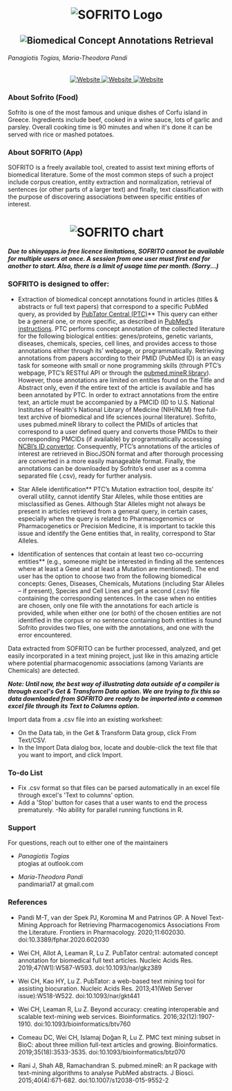 <h1 align="center">
  <img src="logo/sofrito_logo.png" alt="SOFRITO Logo" />
</h1>
<h2 align="center">
  <img alt="Biomedical Concept Annotations Retrieval" src="logo/sofrito_sublogo.png">
</h2>

###### Panagiotis Togias, Maria-Theodora Pandi


<div align="center">

<a href="#patched-fonts" title="">
  <img alt="Website" src="https://img.shields.io/badge/website-up-brightgreen">
  </a>
  
  <a href="#patched-fonts" title="">
  <img alt="Website" src="https://img.shields.io/badge/R-4.0.0-informational">
  </a>
  
  <a href="#patched-fonts" title="">
  <img alt="Website" src="https://img.shields.io/badge/licence-GPL-informational">
  </a>

</div>


### About Sofrito (Food)
Sofrito is one of the most famous and unique dishes of Corfu island in Greece. Ingredients include beef, cooked in a wine sauce, lots of garlic and parsley. Overall cooking time is 90 minutes and when it's done it can be served with rice or mashed potatoes.

### About SOFRITO (App)

SOFRITO is a freely available tool, created to assist text mining efforts of biomedical literature. Some of the most common steps of such a project include corpus creation, entity extraction and normalization, retrieval of sentences (or other parts of a larger text) and finally, text classification with the purpose of discovering associations between specific entities of interest.

<h1 align="center">
  <img src="sofrito.png" alt="SOFRITO chart" />
</h1>

***Due to shinyapps.io free licence limitations, SOFRITO cannot be available for multiple users at once. A session from one user must first end for another to start. Also, there is a limit of usage time per month. (Sorry...)***

### SOFRITO is designed to offer:

* Extraction of biomedical concept annotations found in articles (titles & abstracts or full text papers) that correspond to a specific PubMed query, as provided by [PubTator Central (PTC)]( https://www.ncbi.nlm.nih.gov/research/pubtator/)**
This query can either be a general one, or more specific, as described in [PubMed’s instructions](https://pubmed.ncbi.nlm.nih.gov/help/).  PTC performs concept annotation of the collected literature for the following biological entities: genes/proteins, genetic variants, diseases, chemicals, species, cell lines, and provides access to those annotations either through its’ webpage, or programmatically. Retrieving annotations from papers according to their PMID (PubMed ID) is an easy task for someone with small or none programming skills (through PTC’s webpage, PTC’s RESTful API or through the [pubmed.mineR library](https://cran.r-project.org/web/packages/pubmed.mineR/index.html)). However, those annotations are limited on entities found on the Title and Abstract only, even if the entire text of the article is available and has been annotated by PTC. In order to extract annotations from the entire text, an article must be accompanied by a PMCID (ID to U.S. National Institutes of Health's National Library of Medicine (NIH/NLM) free full-text archive of biomedical and life sciences journal literature). Sofrito, uses pubmed.mineR library to collect the PMIDs of articles that correspond to a user defined query and converts those PMIDs to their corresponding PMCIDs (if available) by programmatically accessing [NCBI’s ID convertor](https://www.ncbi.nlm.nih.gov/pmc/pmctopmid/). Consequently, PTC’s annotations of the articles of interest are retrieved in BiocJSON format and after thorough processing are converted in a more easily manageable format. Finally, the annotations can be downloaded by Sofrito’s end user as a comma separated file (.csv), ready for further analysis. 

* Star Allele identification**
 PTC’s Mutation extraction tool, despite its’ overall utility, cannot identify Star Alleles, while those entities are misclassified as Genes. Although Star Alleles might not always be present in articles retrieved from a general query, in certain cases, especially when the query is related to Pharmacogenomics or Pharmacogenetics or Precision Medicine, it is important to tackle this issue and identify the Gene entities that, in reality, correspond to Star Alleles.

* Identification of sentences that contain at least two co-occurring entities**
(e.g., someone might be interested in finding all the sentences where at least a Gene and at least a Mutation are mentioned). The end user has the option to choose two from the following biomedical concepts: Genes, Diseases, Chemicals, Mutations (including Star Alleles – if present), Species and Cell Lines and get a second (.csv) file containing the corresponding sentences. In the case when no entities are chosen, only one file with the annotations for each article is provided, while when either one (or both) of the chosen entities are not identified in the corpus or no sentence containing both entities is found Sofrito provides two files, one with the annotations, and one with the error encountered. 

Data extracted from SOFRITO can be further processed, analyzed, and get easily incorporated in a text mining project, just like in this amazing article where potential pharmacogenomic associations (among Variants are Chemicals) are detected.

****Note:* Until now, the best way of illustrating data outside of a compiler is through excel's *Get & Transform Data* option. We are trying to fix this so data downloaded from SOFRITO are ready to be imported into a common excel file through its *Text to Columns* option.***

Import data from a .csv file into an existing worksheet:<br>
 *  On the Data tab, in the Get & Transform Data group, click From Text/CSV.
 *  In the Import Data dialog box, locate and double-click the text file that you want to import, and click Import.

### To-do List

* Fix .csv format so that files can be parsed automatically in an excel file through excel's 'Text to columns' option.
* Add a 'Stop' button for cases that a user wants to end the process prematurely. -No ability for parallel running functions in R.

### Support
For questions, reach out to either one of the maintainers

* *Panagiotis Togias*<br>
ptogias at outlook.com

* *Maria-Theodora Pandi*<br>
pandimaria17 at gmail.com


### References
* Pandi M-T, van der Spek PJ, Koromina M and Patrinos GP. A Novel Text-Mining Approach for Retrieving Pharmacogenomics Associations From the Literature. Frontiers in Pharmacology. 2020;11:602030. doi:10.3389/fphar.2020.602030

* Wei CH, Allot A, Leaman R, Lu Z. PubTator central: automated concept annotation for biomedical full text articles. Nucleic Acids Res. 2019;47(W1):W587-W593. doi:10.1093/nar/gkz389

* Wei CH, Kao HY, Lu Z. PubTator: a web-based text mining tool for assisting biocuration. Nucleic Acids Res. 2013;41(Web Server issue):W518-W522. doi:10.1093/nar/gkt441

* Wei CH, Leaman R, Lu Z. Beyond accuracy: creating interoperable and scalable text-mining web services. Bioinformatics. 2016;32(12):1907-1910. doi:10.1093/bioinformatics/btv760

* Comeau DC, Wei CH, Islamaj Doğan R, Lu Z. PMC text mining subset in BioC: about three million full-text articles and growing. Bioinformatics. 2019;35(18):3533-3535. doi:10.1093/bioinformatics/btz070

* Rani J, Shah AB, Ramachandran S. pubmed.mineR: an R package with text-mining algorithms to analyse PubMed abstracts. J Biosci. 2015;40(4):671-682. doi:10.1007/s12038-015-9552-2
